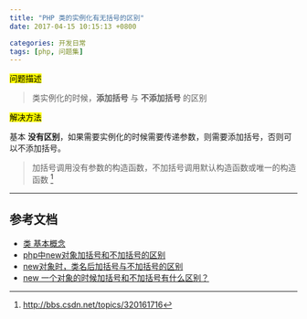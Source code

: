 ```yaml
---
title: "PHP 类的实例化有无括号的区别"
date: 2017-04-15 10:15:13 +0800

categories: 开发日常
tags: [php, 问题集]
---
```


<mark>问题描述</mark>

>类实例化的时候，**添加括号** 与 **不添加括号** 的区别

<mark>解决方法</mark>

基本 **没有区别**，如果需要实例化的时候需要传递参数，则需要添加括号，否则可以不添加括号。

>加括号调用没有参数的构造函数，不加括号调用默认构造函数或唯一的构造函数 [^1]

---
## 参考文档
- [类 基本概念](http://php.net/manual/zh/language.oop5.basic.php)
- [php中new对象加括号和不加括号的区别](http://blog.csdn.net/tstbdt/article/details/46503989)
- [new对象时，类名后加括号与不加括号的区别](http://www.cnblogs.com/Braveliu/p/4263145.html)
- [new 一个对象的时候加括号和不加括号有什么区别？](http://bbs.csdn.net/topics/320161716)


[^1]: http://bbs.csdn.net/topics/320161716
